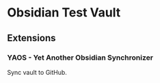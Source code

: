 # Obsidian Test Vault

## Extensions

### YAOS - Yet Another Obsidian Synchronizer

Sync vault to GitHub.
